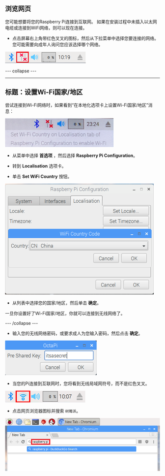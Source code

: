 ## 浏览网页

您可能想要将您的Raspberry Pi连接到互联网。 如果在安装过程中未插入以太网电缆或连接到WiFi网络，则可以现在连接。

+ 点击屏幕右上角带红色叉叉的图标，然后从下拉菜单中选择您要连接的网络。 您可能需要向成年人询问您应该选择哪个网络。

![Wifi未连接](images/no-wifi.png)

\--- collapse \---

* * *

## 标题：设置Wi-Fi国家/地区

尝试连接到Wi-Fi网络时，如果看到“在本地化选项卡上设置Wi-Fi国家/地区”消息：

![设置wifi国家/地区](images/pi-set-wifi-country.png)

+ 从菜单中选择 **首选项** ，然后选择 **Raspberry Pi Configuration**。

+ 转到 **Localisation** 选项卡。

+ 单击 **Set WiFi Country** 按钮。

![选择wifi国家/地区](images/pi-select-wifi-country.png)

+ 从列表中选择您的国家/地区，然后单击 **确定**。

一旦你设置好了Wi-Fi国家/地区，你就可以连接到无线网络了。

\--- /collapse \---

+ 输入您的无线网络密码，或要求成人为您输入密码，然后点击 **确定**。

![输入密码](images/type-password.png)

+ 当您的Pi连接到互联网时，您将看到无线局域网符号，而不是红色叉叉。

![截屏](images/pi-wifi.png)

+ 点击网页浏览器图标并搜索 `树莓派`。

![截屏](images/pi-browser.png)